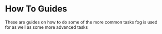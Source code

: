 # How To Guides

These are guides on how to do some of the more common tasks fog is used for as well as some more advanced tasks